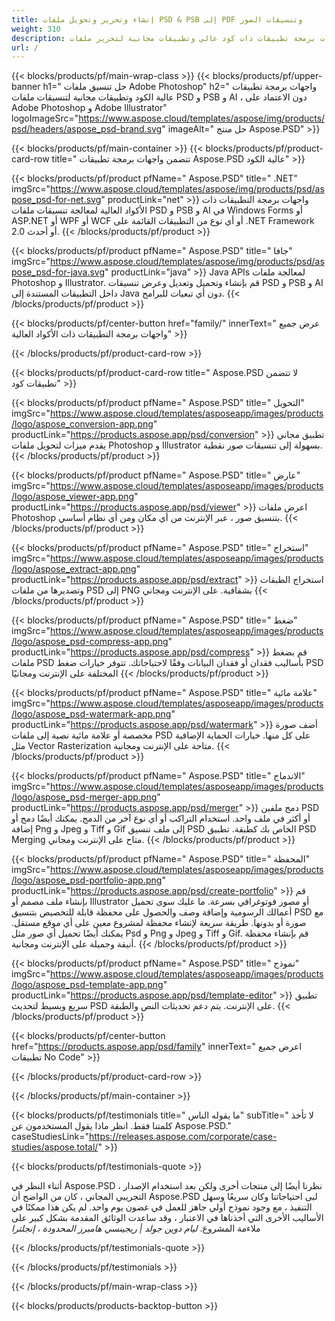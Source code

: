 ```yaml
---
title: إنشاء وتحرير وتحويل ملفات PSD & PSB إلى PDF وتنسيقات الصور
weight: 310
description: واجهات برمجة تطبيقات ذات كود عالي وتطبيقات مجانية لتحرير ملفات Photoshop. القدرة على تحديث خصائص الطبقة ، إضافة علامات مائية التدوير مقياس Flip Crop Dithering Raster Conversion.
url: /
---
```


{{< blocks/products/pf/main-wrap-class >}}
{{< blocks/products/pf/upper-banner h1=" حل تنسيق ملفات Adobe Photoshop" h2=" واجهات برمجة تطبيقات عالية الكود وتطبيقات مجانية لتنسيقات ملفات PSD و PSB و AI ، دون الاعتماد على Adobe Photoshop و Adobe Illustrator" logoImageSrc="https://www.aspose.cloud/templates/aspose/img/products/psd/headers/aspose_psd-brand.svg" imageAlt=" حل منتج Aspose.PSD" >}}

{{< blocks/products/pf/main-container >}}
{{< blocks/products/pf/product-card-row title=" تتضمن واجهات برمجة تطبيقات Aspose.PSD عالية الكود" >}}

{{< blocks/products/pf/product pfName=" Aspose.PSD" title=" .NET" imgSrc="https://www.aspose.cloud/templates/aspose/img/products/psd/aspose_psd-for-net.svg" productLink="net" >}}
واجهات برمجة التطبيقات ذات الأكواد العالية لمعالجة تنسيقات ملفات PSD و PSB و AI في Windows Forms أو ASP.NET أو WPF أو WCF أو أي نوع من التطبيقات القائمة على .NET Framework 2.0 أو أحدث.
{{< /blocks/products/pf/product >}}

{{< blocks/products/pf/product pfName=" Aspose.PSD" title=" جافا" imgSrc="https://www.aspose.cloud/templates/aspose/img/products/psd/aspose_psd-for-java.svg" productLink="java" >}}
Java APIs لمعالجة ملفات Photoshop و Illustrator. قم بإنشاء وتحميل وتعديل وعرض تنسيقات PSD و PSB و AI داخل التطبيقات المستندة إلى Java دون أي تبعيات للبرامج.
{{< /blocks/products/pf/product >}}

{{< blocks/products/pf/center-button href="family/" innerText=" عرض جميع واجهات برمجة التطبيقات ذات الأكواد العالية" >}}

{{< /blocks/products/pf/product-card-row >}}

{{< blocks/products/pf/product-card-row title=" Aspose.PSD لا تتضمن تطبيقات كود" >}}

{{< blocks/products/pf/product pfName=" Aspose.PSD" title=" التحويل" imgSrc="https://www.aspose.cloud/templates/asposeapp/images/products/logo/aspose_conversion-app.png" productLink="https://products.aspose.app/psd/conversion" >}}
تطبيق مجاني يقدم ميزات لتحويل ملفات Photoshop و Illustrator بسهولة إلى تنسيقات صور نقطية.
{{< /blocks/products/pf/product >}}

{{< blocks/products/pf/product pfName=" Aspose.PSD" title=" عارض" imgSrc="https://www.aspose.cloud/templates/asposeapp/images/products/logo/aspose_viewer-app.png" productLink="https://products.aspose.app/psd/viewer" >}}
اعرض ملفات Photoshop بتنسيق صور ، عبر الإنترنت من أي مكان ومن أي نظام أساسي.
{{< /blocks/products/pf/product >}}

{{< blocks/products/pf/product pfName=" Aspose.PSD" title=" استخراج" imgSrc="https://www.aspose.cloud/templates/asposeapp/images/products/logo/aspose_extract-app.png" productLink="https://products.aspose.app/psd/extract" >}}
استخراج الطبقات وتصديرها من ملفات PSD إلى PNG بشفافية. على الإنترنت ومجاني
{{< /blocks/products/pf/product >}}

{{< blocks/products/pf/product pfName=" Aspose.PSD" title=" ضغط" imgSrc="https://www.aspose.cloud/templates/asposeapp/images/products/logo/aspose_psd-compress-app.png" productLink="https://products.aspose.app/psd/compress" >}}
قم بضغط ملفات PSD بأساليب فقدان أو فقدان البيانات وفقًا لاحتياجاتك. تتوفر خيارات ضغط PSD المختلفة على الإنترنت ومجانيًا
{{< /blocks/products/pf/product >}}

{{< blocks/products/pf/product pfName=" Aspose.PSD" title=" علامة مائية" imgSrc="https://www.aspose.cloud/templates/asposeapp/images/products/logo/aspose_psd-watermark-app.png" productLink="https://products.aspose.app/psd/watermark" >}}
أضف صورة مخصصة أو علامة مائية نصية إلى ملفات PSD على كل منها. خيارات الحماية الإضافية مثل Vector Rasterization متاحة على الإنترنت ومجانية.
{{< /blocks/products/pf/product >}}

{{< blocks/products/pf/product pfName=" Aspose.PSD" title=" الاندماج" imgSrc="https://www.aspose.cloud/templates/asposeapp/images/products/logo/aspose_psd-merger-app.png" productLink="https://products.aspose.app/psd/merger" >}}
دمج ملفين PSD أو أكثر في ملف واحد. استخدام التراكب أو أي نوع آخر من الدمج. يمكنك أيضًا دمج أو إضافة Png و Jpeg و Tiff و Gif إلى ملف تنسيق PSD الخاص بك كطبقة. تطبيق PSD Merging متاح على الإنترنت ومجاني.
{{< /blocks/products/pf/product >}}

{{< blocks/products/pf/product pfName=" Aspose.PSD" title=" المحفظة" imgSrc="https://www.aspose.cloud/templates/asposeapp/images/products/logo/aspose_psd-portfolio-app.png" productLink="https://products.aspose.app/psd/create-portfolio" >}}
قم بإنشاء ملف مصمم أو Illustrator أو مصور فوتوغرافي بسرعة. ما عليك سوى تحميل أعمالك الرسومية وإضافة وصف والحصول على محفظة قابلة للتخصيص بتنسيق PSD مع صورة أو بدونها. طريقة سريعة لإنشاء محفظة لمشروع معين على أي موقع مستقل. يمكنك أيضًا تحميل أي صور مثل Psd و Png و Jpeg و Tiff و Gif. قم بإنشاء محفظة أنيقة وجميلة على الإنترنت ومجانية.
{{< /blocks/products/pf/product >}}

{{< blocks/products/pf/product pfName=" Aspose.PSD" title=" نموذج" imgSrc="https://www.aspose.cloud/templates/asposeapp/images/products/logo/aspose_psd-template-app.png" productLink="https://products.aspose.app/psd/template-editor" >}}
تطبيق سريع وبسيط لتحديث PSD على الإنترنت. يتم دعم تحديثات النص والطبقة.
{{< /blocks/products/pf/product >}}

{{< blocks/products/pf/center-button href="https://products.aspose.app/psd/family" innerText=" اعرض جميع تطبيقات No Code" >}}

{{< /blocks/products/pf/product-card-row >}}

{{< /blocks/products/pf/main-container >}}

{{< blocks/products/pf/testimonials title=" ما يقوله الناس" subTitle=" لا تأخذ كلمتنا فقط. انظر ماذا يقول المستخدمون عن Aspose.PSD." caseStudiesLink="https://releases.aspose.com/corporate/case-studies/aspose.total/" >}}

{{< blocks/products/pf/testimonials-quote >}}
<p class="first">
 أثناء النظر في Aspose.PSD ، نظرنا أيضًا إلى منتجات أخرى ولكن بعد استخدام الإصدار التجريبي المجاني ، كان من الواضح أن Aspose.PSD لبى احتياجاتنا وكان سريعًا وسهل التنفيذ ، مع وجود نموذج أولي جاهز للعمل في غضون يوم واحد. لم يكن هذا ممكنًا في الأساليب الأخرى التي أخذناها في الاعتبار ، وقد ساعدت الوثائق المقدمة بشكل كبير على ملاءمة المشروع.
 <em>
  ليام دوين جولد | ريجينسي هامبرز المحدودة ، إنجلترا
 </em>
</p>

{{< /blocks/products/pf/testimonials-quote >}}

{{< /blocks/products/pf/testimonials >}}

{{< /blocks/products/pf/main-wrap-class >}}

{{< blocks/products/products-backtop-button >}}
